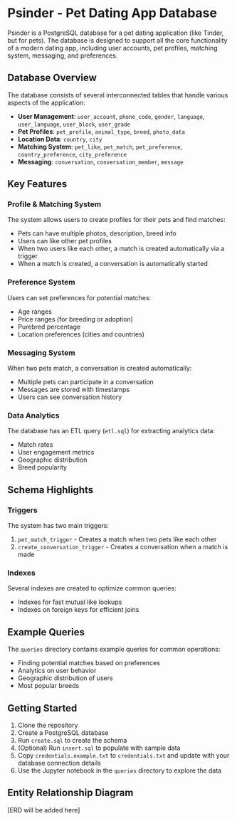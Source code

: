# Psinder - Pet Dating App Database

Psinder is a PostgreSQL database for a pet dating application (like Tinder, but for pets). The database is designed to support all the core functionality of a modern dating app, including user accounts, pet profiles, matching system, messaging, and preferences.

## Database Overview

The database consists of several interconnected tables that handle various aspects of the application:

- **User Management**: `user_account`, `phone_code`, `gender`, `language`, `user_language`, `user_block`, `user_grade`
- **Pet Profiles**: `pet_profile`, `animal_type`, `breed`, `photo_data`
- **Location Data**: `country`, `city`
- **Matching System**: `pet_like`, `pet_match`, `pet_preference`, `country_preference`, `city_preference`
- **Messaging**: `conversation`, `conversation_member`, `message`

## Key Features

### Profile & Matching System

The system allows users to create profiles for their pets and find matches:
- Pets can have multiple photos, description, breed info
- Users can like other pet profiles
- When two users like each other, a match is created automatically via a trigger
- When a match is created, a conversation is automatically started

### Preference System

Users can set preferences for potential matches:
- Age ranges
- Price ranges (for breeding or adoption)
- Purebred percentage
- Location preferences (cities and countries)

### Messaging System

When two pets match, a conversation is created automatically:
- Multiple pets can participate in a conversation
- Messages are stored with timestamps
- Users can see conversation history

### Data Analytics

The database has an ETL query (`etl.sql`) for extracting analytics data:
- Match rates
- User engagement metrics
- Geographic distribution
- Breed popularity

## Schema Highlights

### Triggers

The system has two main triggers:
1. `pet_match_trigger` - Creates a match when two pets like each other
2. `create_conversation_trigger` - Creates a conversation when a match is made

### Indexes

Several indexes are created to optimize common queries:
- Indexes for fast mutual like lookups
- Indexes on foreign keys for efficient joins

## Example Queries

The `queries` directory contains example queries for common operations:
- Finding potential matches based on preferences
- Analytics on user behavior
- Geographic distribution of users
- Most popular breeds

## Getting Started

1. Clone the repository
2. Create a PostgreSQL database
3. Run `create.sql` to create the schema
4. (Optional) Run `insert.sql` to populate with sample data
5. Copy `credentials.example.txt` to `credentials.txt` and update with your database connection details
6. Use the Jupyter notebook in the `queries` directory to explore the data

## Entity Relationship Diagram

[ERD will be added here] 